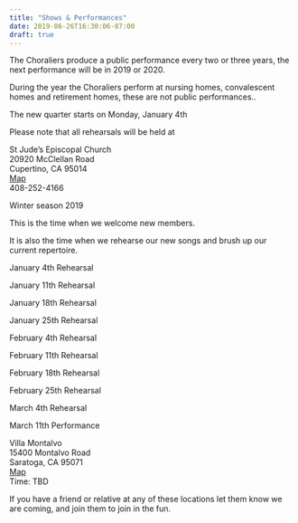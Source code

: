 ```yaml
---
title: "Shows & Performances"
date: 2019-06-26T16:30:06-07:00
draft: true
---
```


The Choraliers produce a public performance every two or three years, the next performance will be in 2019 or 2020.

During the year the Choraliers perform at nursing homes, convalescent homes and retirement homes, these are not public performances..

The new quarter starts on Monday, January 4th





Please note that all rehearsals will be held at

St Jude’s Episcopal Church\
20920 McClellan Road\
Cupertino, CA 95014\
[Map](https://www.google.com/maps?q=20920+McClellan+Road+Cupertino,+CA+95014)\
408-252-4166



Winter season 2019

This is the time when we welcome new members.

It is also the time when we rehearse our new songs and brush up our current repertoire.

January 4th Rehearsal

January 11th Rehearsal

January 18th Rehearsal

January 25th Rehearsal

February 4th Rehearsal

February 11th Rehearsal

February 18th Rehearsal

February 25th Rehearsal

March 4th Rehearsal

March 11th  Performance

Villa Montalvo\
15400 Montalvo Road\
Saratoga, CA 95071\
[Map](https://www.google.com/maps/place/Montalvo+Arts+Center/@37.2467784,-122.0320111,17z/data=!4m13!1m7!3m6!1s0x808e4afb0030cf91:0x35740802f2ba66d3!2s15400+Montalvo+Rd,+Saratoga,+CA+95070!3b1!8m2!3d37.2467784!4d-122.0298224!3m4!1s0x808e4afbdf8b84e1:0x93a63149750b6ba4!8m2!3d37.2438888!4d-122.0308381)\
Time: TBD

If you have a friend or relative at any of these locations let them know we are coming, and join them to join in the fun.

